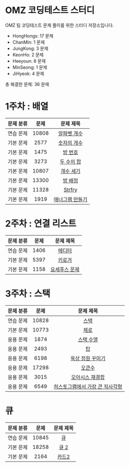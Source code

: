 # OMZ 코딩테스트 스터디
OMZ 팀 코딩테스트 문제 풀이를 위한 스터디 저장소입니다.

<!-- 문제 풀이 현황 시작 -->

- HongHongs: 17 문제
- ChanMin: 1 문제
- JungKong: 3 문제
- KeonHo: 2 문제
- Heeyoun: 8 문제
- MinSeong: 1 문제
- JiHyeok: 4 문제

총 해결한 문제: 36 문제

<!-- 문제 풀이 현황 끝 -->





# 1주차 : 배열

| 문제 분류 | 문제 | 문제 제목 |
| :--: | :--: | :--: |
| 연습 문제 | 10808 | [알파벳 개수](https://www.acmicpc.net/problem/10808) |
| 기본 문제 | 2577 | [숫자의 개수](https://www.acmicpc.net/problem/2577) |
| 기본 문제 | 1475 | [방 번호](https://www.acmicpc.net/problem/1475) |
| 기본 문제 | 3273 | [두 수의 합](https://www.acmicpc.net/problem/3273) |
| 기본 문제 | 10807 | [개수 세기](https://www.acmicpc.net/problem/10807) |
| 기본 문제 | 13300 | [방 배정](https://www.acmicpc.net/problem/13300) |
| 기본 문제 | 11328 | [Strfry](https://www.acmicpc.net/problem/11328) |
| 기본 문제 | 1919 | [애너그램 만들기](https://www.acmicpc.net/problem/1919) |

# 2주차 : 연결 리스트

| 문제 분류 | 문제 | 문제 제목 |
| :--: | :--: | :--: |
| 연습 문제 | 1406 | [에디터](https://www.acmicpc.net/problem/1406) | 
| 기본 문제 | 5397 | [키로거](https://www.acmicpc.net/problem/5397) | 
| 기본 문제 | 1158 | [요세푸스 문제](https://www.acmicpc.net/problem/1158) |

# 3주차 : 스택

| 문제 분류 | 문제 | 문제 제목 |
|:-----:| :--: | :--: |
| 연습 문제 | 10828 | [스택](https://www.acmicpc.net/problem/10828) |
| 기본 문제 | 10773 | [제로](https://www.acmicpc.net/problem/10773) | 
| 응용 문제 | 1874 | [스택 수열](https://www.acmicpc.net/problem/1874) | 
| 응용 문제 | 2493 | [탑](https://www.acmicpc.net/problem/2493) | 
| 응용 문제 | 6198 | [옥상 정원 꾸미기](https://www.acmicpc.net/problem/6198) |
| 응용 문제 | 17298 | [오큰수](https://www.acmicpc.net/problem/17298) | 
| 응용 문제 | 3015 | [오아시스 재결합](https://www.acmicpc.net/problem/3015) |
| 응용 문제 | 6549 | [히스토그램에서 가장 큰 직사각형](https://www.acmicpc.net/problem/6549) | 

# 큐

| 문제 분류 | 문제 | 문제 제목 | 
|:-----:| :--: | :--: | 
| 연습 문제 | 10845 | [큐](https://www.acmicpc.net/problem/10845) | 
| 기본 문제 | 18258 | [큐 2](https://www.acmicpc.net/problem/18258) |
| 기본 문제 | 2164 | [카드2](https://www.acmicpc.net/problem/2164) |